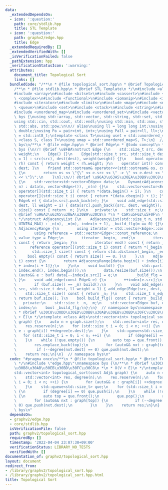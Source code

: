 ```yaml
---
data:
  _extendedDependsOn:
  - icon: ':question:'
    path: core/stdlib.hpp
    title: STL Template
  - icon: ':question:'
    path: graphv2/edge.hpp
    title: Edge
  _extendedRequiredBy: []
  _extendedVerifiedWith: []
  _isVerificationFailed: false
  _pathExtension: hpp
  _verificationStatusIcon: ':warning:'
  attributes:
    document_title: Topological Sort
    links: []
  bundledCode: "/**\n * @file topological_sort.hpp\n * @brief Topological Sort\n */\n\
    /**\n * @file stdlib.hpp\n * @brief STL Template\n */\n#include <algorithm>\n\
    #include <array>\n#include <bitset>\n#include <cassert>\n#include <cmath>\n#include\
    \ <complex>\n#include <functional>\n#include <iomanip>\n#include <iostream>\n\
    #include <iterator>\n#include <limits>\n#include <map>\n#include <numeric>\n#include\
    \ <queue>\n#include <set>\n#include <stack>\n#include <string>\n#include <type_traits>\n\
    #include <unordered_map>\n#include <unordered_set>\n#include <vector>\n\nnamespace\
    \ bys {\nusing std::array, std::vector, std::string, std::set, std::map, std::pair;\n\
    using std::cin, std::cout, std::endl;\nusing std::min, std::max, std::sort, std::reverse,\
    \ std::abs, std::pow;\n\n// alias\nusing ll = long long int;\nusing ld = long\
    \ double;\nusing Pa = pair<int, int>;\nusing Pall = pair<ll, ll>;\nusing ibool\
    \ = std::int8_t;\ntemplate <class T>\nusing uset = std::unordered_set<T>;\ntemplate\
    \ <class S, class T>\nusing umap = std::unordered_map<S, T>;\n}  // namespace\
    \ bys\n/**\n * @file edge.hpp\n * @brief Edge\n * @todo concept\n */\nnamespace\
    \ bys {\n//! @brief \u8FBA\nstruct Edge {\n    std::size_t src, dest;\n    ll\
    \ weight;\n    Edge() {}\n    Edge(std::size_t src, std::size_t dest, ll weight\
    \ = 1) : src(src), dest(dest), weight(weight) {}\n    bool operator<(const Edge&\
    \ rh) const { return weight < rh.weight; }\n    operator int() const { return\
    \ dest; }\n    friend std::ostream& operator<<(std::ostream& os, const Edge& e)\
    \ {\n        return os << \"{\" << e.src << \" -> \" << e.dest << \": \" << e.weight\
    \ << \"}\";\n    }\n};\n//! @brief \u96A3\u63A5\u30EA\u30B9\u30C8\nstruct DynamicAdjacencyList\
    \ {\n    std::vector<std::vector<Edge>> data;\n    DynamicAdjacencyList(std::size_t\
    \ n) : data(n, vector<Edge>()), _n(n) {}\n    std::vector<vector<Edge>>::reference\
    \ operator[](std::size_t i) { return *(data.begin() + i); }\n    const std::vector<vector<Edge>>::const_reference\
    \ operator[](std::size_t i) const { return *(data.cbegin() + i); }\n    void add_edge(const\
    \ Edge& e) { data[e.src].push_back(e); }\n    void add_edge(std::size_t src, std::size_t\
    \ dest, ll weight = 1) { data[src].push_back({src, dest, weight}); }\n    std::size_t\
    \ size() const { return _n; }\n\n   private:\n    std::size_t _n;\n};\n/**\n *\
    \ @brief \u96A3\u63A5\u30EA\u30B9\u30C8\n *\n * CSR\u5F62\u5F0F\n * See: https://qiita.com/Nachia/items/d420c08b333296f54526\n\
    \ */\nstruct AdjacencyList {\n    AdjacencyList(std::size_t n, std::size_t m =\
    \ UINT64_MAX) : _n(n), _m(m), index(n + 1), _build_flg(m == 0) {}\n\n    struct\
    \ AdjacencyRange {\n        using iterator = std::vector<Edge>::const_iterator;\n\
    \        using reference = std::vector<Edge>::const_reference;\n        using\
    \ value_type = Edge;\n        iterator _begin, _end;\n        iterator begin()\
    \ const { return _begin; }\n        iterator end() const { return _end; }\n  \
    \      reference operator[](std::size_t i) const { return *(_begin + i); }\n \
    \       std::size_t size() const { return std::distance(_begin, _end); }\n   \
    \     bool empty() const { return size() == 0; }\n    };\n    AdjacencyRange operator[](std::size_t\
    \ i) const {\n        return AdjacencyRange{data.begin() + index[i], data.begin()\
    \ + index[i + 1]};\n    }\n\n    void build() {\n        std::partial_sum(index.begin(),\
    \ index.end(), index.begin());\n        data.resize(buf.size());\n        for\
    \ (auto&& e : buf) data[--index[e.src]] = e;\n        _build_flg = true;\n   \
    \ }\n    void add_edge(const Edge& e) {\n        ++index[e.src];\n        buf.emplace_back(e);\n\
    \        if (buf.size() == _m) build();\n    }\n    void add_edge(std::size_t\
    \ src, std::size_t dest, ll weight = 1) { add_edge(Edge(src, dest, weight)); }\n\
    \    std::size_t size() const { return _n; }\n    std::size_t n_edge() const {\
    \ return buf.size(); }\n    bool build_flg() const { return _build_flg; }\n\n\
    \   private:\n    std::size_t _n, _m;\n    std::vector<Edge> buf, data;\n    std::vector<std::size_t>\
    \ index;\n    bool _build_flg;\n};\n}  // namespace bys\nnamespace bys {\n/**\n\
    \ * @brief \u30C8\u30DD\u30ED\u30B8\u30AB\u30EB\u30BD\u30FC\u30C8\n *\n * O(V\
    \ + E)\n */\ntemplate <class Adj>\nstd::vector<int> topological_sort(const Adj&\
    \ graph) {\n    auto n = graph.size();\n    std::vector<int> res, degree(n);\n\
    \    res.reserve(n);\n    for (std::size_t i = 0; i < n; ++i) {\n        for (auto&&\
    \ e : graph[i]) ++degree[e.dest];\n    }\n    std::queue<std::size_t> que;\n \
    \   for (std::size_t i = 0; i < n; ++i) {\n        if (degree[i] == 0) que.push(i);\n\
    \    }\n    while (!que.empty()) {\n        auto top = que.front();\n        que.pop();\n\
    \        res.emplace_back(top);\n        for (auto&& nxt : graph[top]) {\n   \
    \         if (--degree[nxt.dest] == 0) que.push(nxt.dest);\n        }\n    }\n\
    \    return res;\n}\n}  // namespace bys\n"
  code: "#pragma once\n/**\n * @file topological_sort.hpp\n * @brief Topological Sort\n\
    \ */\n#include \"edge.hpp\"\nnamespace bys {\n/**\n * @brief \u30C8\u30DD\u30ED\
    \u30B8\u30AB\u30EB\u30BD\u30FC\u30C8\n *\n * O(V + E)\n */\ntemplate <class Adj>\n\
    std::vector<int> topological_sort(const Adj& graph) {\n    auto n = graph.size();\n\
    \    std::vector<int> res, degree(n);\n    res.reserve(n);\n    for (std::size_t\
    \ i = 0; i < n; ++i) {\n        for (auto&& e : graph[i]) ++degree[e.dest];\n\
    \    }\n    std::queue<std::size_t> que;\n    for (std::size_t i = 0; i < n; ++i)\
    \ {\n        if (degree[i] == 0) que.push(i);\n    }\n    while (!que.empty())\
    \ {\n        auto top = que.front();\n        que.pop();\n        res.emplace_back(top);\n\
    \        for (auto&& nxt : graph[top]) {\n            if (--degree[nxt.dest] ==\
    \ 0) que.push(nxt.dest);\n        }\n    }\n    return res;\n}\n}  // namespace\
    \ bys\n"
  dependsOn:
  - graphv2/edge.hpp
  - core/stdlib.hpp
  isVerificationFile: false
  path: graphv2/topological_sort.hpp
  requiredBy: []
  timestamp: '2022-04-04 23:07:30+09:00'
  verificationStatus: LIBRARY_NO_TESTS
  verifiedWith: []
documentation_of: graphv2/topological_sort.hpp
layout: document
redirect_from:
- /library/graphv2/topological_sort.hpp
- /library/graphv2/topological_sort.hpp.html
title: Topological Sort
---
```

